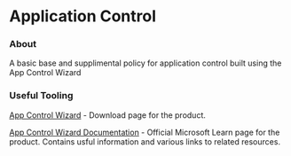 # Application Control   

### About
A basic base and supplimental policy for application control built using the App Control Wizard
 
### Useful Tooling
[App Control Wizard](https://webapp-wdac-wizard.azurewebsites.net/) - Download page for the product.

[App Control Wizard Documentation](https://learn.microsoft.com/en-us/windows/security/application-security/application-control/app-control-for-business/design/appcontrol-wizard) - Official Microsoft Learn page for the product. Contains usful information and various links to related resources.